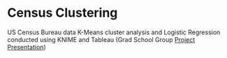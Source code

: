 # Census Clustering
US Census Bureau data K-Means cluster analysis and Logistic Regression conducted using KNIME and Tableau (Grad School Group [Project Presentation]())
